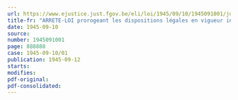 ```yaml
---
url: https://www.ejustice.just.fgov.be/eli/loi/1945/09/10/1945091001/justel
title-fr: "ARRETE-LOI prorogeant les dispositions légales en vigueur interdisant l'ouverture ou l'agrandissement de certains établissements de vente en détail"
date: 1945-09-10
source:
number: 1945091001
page: 888888
case: 1945-09-10/01
publication: 1945-09-12
starts:
modifies:
pdf-original:
pdf-consolidated:
---
```


